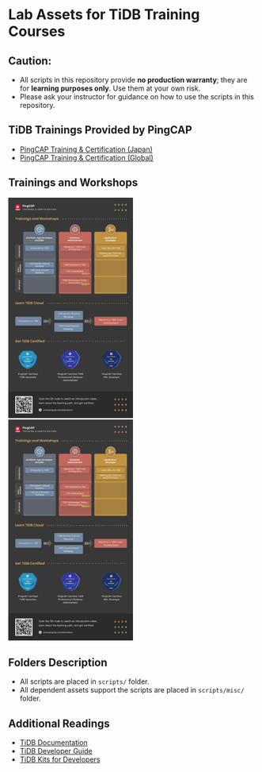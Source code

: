 # Lab Assets for TiDB Training Courses
## Caution:
+ All scripts in this repository provide **no production warranty**; they are for **learning purposes only**. Use them at your own risk.
+ Please ask your instructor for guidance on how to use the scripts in this repository.

## TiDB Trainings Provided by PingCAP
+ [PingCAP Training & Certification (Japan)](https://pingcap.co.jp/education/)
+ [PingCAP Training & Certification (Global)](https://pingcap.com/education/)

## Trainings and Workshops
<p>
<img src="./ninja-kits/diagram/PE_EN.png" width="50%"/>

<img src="./ninja-kits/diagram/PE_EN.png" width="50%"/>
</p>

## Folders Description
+ All scripts are placed in `scripts/` folder.
+ All dependent assets support the scripts are placed in `scripts/misc/` folder.

## Additional Readings
+ [TiDB Documentation](https://docs.pingcap.com/)
+ [TiDB Developer Guide](https://docs.pingcap.com/tidb/stable/dev-guide-overview)
+ [TiDB Kits for Developers](https://github.com/pingcap/tidb-course-201-lab/blob/master/ninja-kits/)

